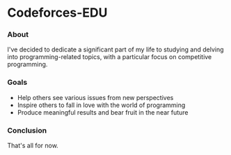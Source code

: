 # Codeforces-EDU

### About

I've decided to dedicate a significant part of my life to studying and delving into programming-related topics, with a particular focus on competitive programming.

### Goals

- Help others see various issues from new perspectives
- Inspire others to fall in love with the world of programming
- Produce meaningful results and bear fruit in the near future

### Conclusion

That's all for now.
